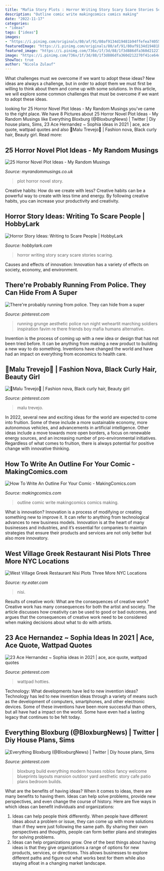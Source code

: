 ```yaml
---
title: "Mafia Story Plots : Horror Writing Story Scary Scare Stories Scaring"
description: "Outline comic write makingcomics comics making"
date: "2022-11-17"
categories:
- "ideas"
tags: ["ideas"]
images:
- "https://i.pinimg.com/originals/80/af/91/80af9134d19481b94ffefea74055a067.jpg"
featuredImage: "https://i.pinimg.com/originals/80/af/91/80af9134d19481b94ffefea74055a067.jpg"
featured_image: "https://i.pinimg.com/736x/1f/3d/88/1f3d886dfa360d212270f41ce64dc218.jpg"
image: "https://i.pinimg.com/736x/1f/3d/88/1f3d886dfa360d212270f41ce64dc218.jpg"
ShowToc: true
author: "Nicola Zulauf"
---
```



What challenges must we overcome if we want to adopt these ideas?
New ideas are always a challenge, but in order to adopt them we must first be willing to think about them and come up with some solutions. In this article, we will explore some common challenges that must be overcome if we want to adopt these ideas.

	

		
looking for 25 Horror Novel Plot Ideas - My Random Musings you've came to the right place. We have 8 Pictures about 25 Horror Novel Plot Ideas - My Random Musings like Everything Bloxburg (@BloxburgNews) | Twitter | Diy house plans, Sims, 23 Ace Hernandez ~ Sophia ideas in 2021 | ace, ace quote, wattpad quotes and also 👑Malu Trevejo👑 | Fashion nova, Black curly hair, Beauty girl. Read more:
		
    
## 25 Horror Novel Plot Ideas - My Random Musings

<img loading=lazy src="https://i1.wp.com/www.myrandommusings.co.uk/wp-content/uploads/2018/03/25-horror-novel-plot-ideas.jpg?resize=640%2C949&amp;ssl=1" onerror="this.onerror=null;this.src='https://tse3.mm.bing.net/th?id=OIP.X5EPevv8pD1mU0GQmhzdBgHaK-&amp;pid=15.1';" alt="25 Horror Novel Plot Ideas - My Random Musings">

_Source: myrandommusings.co.uk_

>plot horror novel story. 

	

Creative habits: How do we create with less?
Creative habits can be a powerful way to create with less time and energy. By following creative habits, you can increase your productivity and creativity.

    
## Horror Story Ideas: Writing To Scare People | HobbyLark

<img loading=lazy src="https://usercontent1.hubstatic.com/12034006_f1024.jpg" onerror="this.onerror=null;this.src='https://tse3.mm.bing.net/th?id=OIP.3m6IWkpxIQLKQhJ-pRjNawHaDj&amp;pid=15.1';" alt="Horror Story Ideas: Writing to Scare People | HobbyLark">

_Source: hobbylark.com_

>horror writing story scary scare stories scaring. 

	

Causes and effects of innovation:
Innovation has a variety of effects on society, economy, and environment.

    
## There&#039;re Probably Running From Police. They Can Hide From A Super

<img loading=lazy src="https://i.pinimg.com/originals/80/af/91/80af9134d19481b94ffefea74055a067.jpg" onerror="this.onerror=null;this.src='https://tse4.mm.bing.net/th?id=OIP.vCowKy-cmDnrx3gAEoh0KgHaE-&amp;pid=15.1';" alt="There&#039;re probably running from police. They can hide from a super">

_Source: pinterest.com_

>running grunge aesthetic police run night weheartit marching soldiers inspiration favim re there friends boy mafia humans alternative. 

	

Invention is the process of coming up with a new idea or design that has not been tried before. It can be anything from making a new product to building a new way to do something. Inventions have changed the world and have had an impact on everything from economics to health care.

    
## 👑Malu Trevejo👑 | Fashion Nova, Black Curly Hair, Beauty Girl

<img loading=lazy src="https://i.pinimg.com/736x/5c/84/08/5c84081015b41a18631b8667f41d0bd0.jpg" onerror="this.onerror=null;this.src='https://tse3.mm.bing.net/th?id=OIP.m4uSfPh00GuAMG75jV5elgHaJL&amp;pid=15.1';" alt="👑Malu Trevejo👑 | Fashion nova, Black curly hair, Beauty girl">

_Source: pinterest.com_

>malu trevejo. 

	

In 2022, several new and exciting ideas for the world are expected to come into fruition. Some of these include a more sustainable economy, more autonomous vehicles, and advancements in artificial intelligence. Other ideas include a move towards more open borders, a focus on renewable energy sources, and an increasing number of pro-environmental initiatives. Regardless of what comes to fruition, there is always potential for positive change with innovative thinking.

    
## How To Write An Outline For Your Comic - MakingComics.com

<img loading=lazy src="http://www.makingcomics.com/rd/wp/wp-content/uploads/2014/02/todd3.jpg?x32107" onerror="this.onerror=null;this.src='https://tse2.mm.bing.net/th?id=OIP.FpeBwG6zRbWFcvGb9ueC1AHaFj&amp;pid=15.1';" alt="How To Write An Outline For Your Comic - MakingComics.com">

_Source: makingcomics.com_

>outline comic write makingcomics comics making. 

	

What is innovation?
Innovation is a process of modifying or creating something new to improve it. It can refer to anything from technological advances to new business models. Innovation is at the heart of many businesses and industries, and it’s essential for companies to maintain strategies that ensure their products and services are not only better but also more innovatory.

    
## West Village Greek Restaurant Nisi Plots Three More NYC Locations

<img loading=lazy src="https://cdn.vox-cdn.com/thumbor/yqGZiRD6wn1zNwzQj0wUzH0i9h0=/0x0:960x664/2420x1613/filters:focal(404x256:556x408)/cdn.vox-cdn.com/uploads/chorus_image/image/57354911/18519988_1596987810334852_3841188541217002163_n.0.jpg" onerror="this.onerror=null;this.src='https://tse1.mm.bing.net/th?id=OIP.XGjYeibebm7j9xoNnoUgfwHaE7&amp;pid=15.1';" alt="West Village Greek Restaurant Nisi Plots Three More NYC Locations">

_Source: ny.eater.com_

>nisi. 

	

Results of creative work: What are the consequences of creative work?
Creative work has many consequences for both the artist and society. The article discusses how creativity can be used to good or bad outcomes, and argues that the consequences of creative work need to be considered when making decisions about what to do with artists.

    
## 23 Ace Hernandez ~ Sophia Ideas In 2021 | Ace, Ace Quote, Wattpad Quotes

<img loading=lazy src="https://i.pinimg.com/474x/3c/7d/8b/3c7d8bd7c4445e858133a0b1c0165000.jpg" onerror="this.onerror=null;this.src='https://tse2.mm.bing.net/th?id=OIP.Kmgs7yyQbE7guZBsO6NaMwAAAA&amp;pid=15.1';" alt="23 Ace Hernandez ~ Sophia ideas in 2021 | ace, ace quote, wattpad quotes">

_Source: pinterest.com_

>wattpad hotties. 

	

Technology: What developments have led to new invention ideas?
Technology has led to new invention ideas through a variety of means such as the development of computers, smartphones, and other electronic devices. Some of these inventions have been more successful than others, but all have had a impact on the world. Some have even had a lasting legacy that continues to be felt today.

    
## Everything Bloxburg (@BloxburgNews) | Twitter | Diy House Plans, Sims

<img loading=lazy src="https://i.pinimg.com/736x/1f/3d/88/1f3d886dfa360d212270f41ce64dc218.jpg" onerror="this.onerror=null;this.src='https://tse2.mm.bing.net/th?id=OIP.Jw8I06Hsy6SLXcH2_4Oy0wHaDn&amp;pid=15.1';" alt="Everything Bloxburg (@BloxburgNews) | Twitter | Diy house plans, Sims">

_Source: pinterest.com_

>bloxburg build everything modern houses roblox fancy welcome blueprints layouts mansion outdoor yard aesthetic story cafe patio plans bedroom builds. 

	

What are the benefits of having ideas?
When it comes to ideas, there are many benefits to having them. Ideas can help solve problems, provide new perspectives, and even change the course of history. Here are five ways in which ideas can benefit individuals and organizations: 
1. Ideas can help people think differently. When people have different ideas about a problem or issue, they can come up with more solutions than if they were just following the same path. By sharing their own perspectives and thoughts, people can form better plans and strategies for solving problems. 
2. Ideas can help organizations grow. One of the best things about having ideas is that they give organizations a range of options for new products, services, or directions. This allows businesses to explore different paths and figure out what works best for them while also staying afloat in a changing market landscape. 

